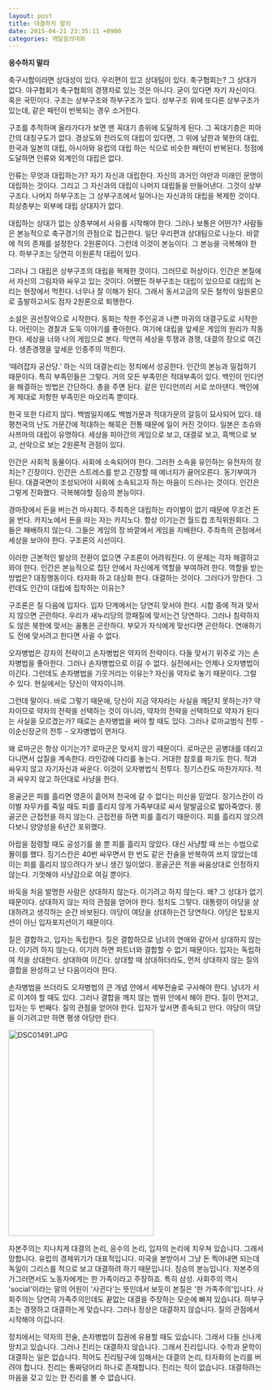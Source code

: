 ```yaml
---
layout: post
title: 대결하지 말라
date: 2015-04-21 23:35:11 +0900
categories: 깨달음의대화
---
```

**응수하지 말라** 

  


축구시합이라면 상대성이 있다. 우리편이 있고 상대팀이 있다. 축구협회는? 그 상대가 없다. 야구협회가 축구협회의 경쟁자로 있는 것은 아니다. 굳이 있다면 자기 자신이다. 혹은 국민이다. 구조는 상부구조와 하부구조가 있다. 상부구조 위에 또다른 상부구조가 있는데, 같은 패턴이 반복되는 경우 소거한다. 

  


구조를 추적하며 올라가다가 보면 맨 꼭대기 층위에 도달하게 된다. 그 꼭대기층은 피아간의 대칭구도가 없다. 경상도와 전라도의 대립이 있다면, 그 위에 남한과 북한의 대립, 한국과 일본의 대립, 아시아와 유럽의 대립 하는 식으로 비슷한 패턴이 반복된다. 정점에 도달하면 인류와 외계인의 대립은 없다. 

  


인류는 무엇과 대립하는가? 자기 자신과 대립한다. 자신의 과거인 야만과 미래인 문명이 대립하는 것이다. 그리고 그 자신과의 대립이 나머지 대립들을 만들어낸다. 그것이 상부구조다. 나머지 하부구조는 그 상부구조에서 일어나는 자신과의 대립을 복제한 것이다. 최상층부는 외부에 대립 상대자가 없다. 

  


대립하는 상대가 없는 상층부에서 사유를 시작해야 한다. 그러나 보통은 어떤가? 사람들은 본능적으로 축구경기의 관점으로 접근한다. 일단 우리편과 상대팀으로 나눈다. 바깥에 적의 존재를 설정한다. 2원론이다. 그런데 이것이 본능이다. 그 본능을 극복해야 한다. 하부구조는 당연히 이원론적 대립이 있다. 

  


그러나 그 대립은 상부구조의 대립을 복제한 것이다. 그러므로 허상이다. 인간은 본질에서 자신의 그림자와 싸우고 있는 것이다. 어쨌든 하부구조는 대립이 있으므로 대립의 논리는 현장에서 먹힌다. 너무나 잘 이해가 된다. 그래서 동서고금의 모든 철학이 일원론으로 출발하고서도 점차 2원론으로 퇴행한다. 

  


소설은 권선징악으로 시작한다. 동화는 착한 주인공과 나쁜 마귀의 대결구도로 시작한다. 어린이는 경찰과 도둑 이야기를 좋아한다. 여기에 대립을 앞세운 게임의 원리가 작동한다. 세상을 너와 나의 게임으로 본다. 막연히 세상을 투쟁과 경쟁, 대결의 장으로 여긴다. 생존경쟁을 앞세운 인종주의 먹힌다. 

  


‘때려잡자 공산당.’ 하는 식의 대결논리는 정치에서 성공한다. 인간의 본능과 밀접하기 때문이다. 특히 부족민들은 그렇다. 거의 모든 부족민은 적대부족이 있다. 백인이 인디언을 해결하는 방법은 간단하다. 총을 주면 된다. 같은 인디언끼리 서로 쏘아댄다. 백인에게 제대로 저항한 부족민은 마오리족 뿐이다. 

  


한국 또한 다르지 않다. 백범일지에도 백범가문과 적대가문의 갈등이 묘사되어 있다. 태평천국의 난도 가문간에 적대하는 해묵은 전통 때문에 일이 커진 것이다. 일본은 조슈와 사쯔마의 대립이 유명하다. 세상을 피아간의 게임으로 보고, 대결로 보고, 흑백으로 보고, 선악으로 보는 2원론적 관점이 있다. 

  


인간은 사회적 동물이다. 사회에 소속되어야 한다. 그러한 소속을 유인하는 유전자의 장치는? 긴장이다. 인간은 스트레스를 받고 긴장할 때 에너지가 끓어오른다. 동기부여가 된다. 대결국면이 조성되어야 사회에 소속되고자 하는 마음이 드러나는 것이다. 인간은 그렇게 진화했다. 극복해야할 짐승의 본능이다. 

  


경마장에서 돈을 버는건 마사회다. 주최측은 대립하는 라이벌이 없기 때문에 무조건 돈을 번다. 카지노에서 돈을 따는 자는 카지노다. 항상 이기는건 월드컵 조직위원회다. 그들은 패배하지 않는다. 그들은 게임의 장 바깥에서 게임을 지배한다. 주최측의 관점에서 세상을 보아야 한다. 구조론의 시선이다. 

  


이러한 근본적인 발상의 전환이 없으면 구조론이 어려워진다. 이 문제는 각자 해결하고 와야 한다. 인간은 본능적으로 집단 안에서 자신에게 역할을 부여하려 한다. 역할을 받는 방법은? 대칭행동이다. 타자화 하고 대상화 한다. 대결하는 것이다. 그러다가 망한다. 그런데도 인간이 대립에 집착하는 이유는? 

  


구조론은 질 다음에 입자다. 입자 단계에서는 당연히 맞서야 한다. 시합 중에 적과 맞서지 않으면 곤란하다. 우리가 새누리당의 깡패질에 맞서는건 당연하다. 그러나 침략하지도 않은 북한에 맞서는 꼴통은 곤란하다. 부모가 자식에게 맞선다면 곤란하다. 연애하기도 전에 맞서려고 한다면 사귈 수 없다. 

  


오자병법은 강자의 전략이고 손자병법은 약자의 전략이다. 다들 맞서기 위주로 가는 손자병법을 좋아한다. 그러나 손자병법으로 이길 수 없다. 실전에서는 언제나 오자병법이 이긴다. 그런데도 손자병법을 기웃거리는 이유는? 자신을 약자로 놓기 때문이다. 그럴 수 있다. 현실에서는 당신이 약자이니까. 

  


그런데 말이다. 바로 그렇기 때문에, 당신이 지금 약자라는 사실을 깨닫지 못하는가? 약자이므로 약자의 전략을 선택하는 것이 아니라, 약자의 전략을 선택하므로 약자가 된다는 사실을 모르겠는가? 때로는 손자병법을 써야 할 때도 있다. 그러나 로마교범식 전투 - 이순신장군의 전투 - 오자병법이 먼저다. 

  


왜 로마군은 항상 이기는가? 로마군은 맞서지 않기 때문이다. 로마군은 공병대를 데리고 다니면서 삽질을 계속한다. 라인강에 다리를 놓는다. 거대한 참호를 파기도 한다. 적과 싸우지 않고 자기자신과 싸운다. 이것이 오자병법식 전투다. 징기스칸도 마찬가지다. 적과 싸우지 않고 하던대로 사냥을 한다. 

  


몽골군은 피를 흘리면 영혼이 흩어져 천국에 갈 수 없다는 미신을 믿었다. 징기스칸이 라이벌 자무카를 죽일 때도 피를 흘리지 않게 가죽부대로 싸서 말발굽으로 밟아죽였다. 몽골군은 근접전을 하지 않는다. 근접전을 하면 피를 흘리기 때문이다. 피를 흘리지 않으려다보니 양양성을 6년간 포위했다. 

  


아랍을 점령할 때도 공성기를 쓸 뿐 피를 흘리지 않았다. 대신 사냥할 때 쓰는 수법으로 몰이를 했다. 징기스칸은 40번 싸우면서 한 번도 같은 전술을 반복하여 쓰지 않았는데 이는 피를 흘리지 않으려다가 보니 생긴 일이었다. 몽골군은 적을 싸움상대로 인정하지 않는다. 기껏해야 사냥감으로 여길 뿐이다. 

  


바둑을 처음 발명한 사람은 상대하지 않는다. 이기려고 하지 않는다. 왜? 그 상대가 없기 때문이다. 상대하지 않는 자의 관점을 얻어야 한다. 정치도 그렇다. 대통령이 야당을 상대하려고 생각하는 순간 바보된다. 야당이 여당을 상대하는건 당연하다. 야당은 탑포지션이 아닌 입자포지션이기 때문이다. 

  


질은 결합하고, 입자는 독립한다. 질은 결합하므로 남녀의 연애와 같아서 상대하지 않는다. 이기려 하지 않는다. 이기려 하면 파트너와 결합할 수 없기 때문이다. 입자는 독립하여 적을 상대한다. 상대하여 이긴다. 상대할 때 상대하더라도, 먼저 상대하지 않는 질의 결합을 완성하고 난 다음이라야 한다. 

  


손자병법을 쓰더라도 오자병법의 큰 개념 안에서 세부전술로 구사해야 한다. 남녀가 서로 이겨야 할 때도 있다. 그러나 결합을 깨지 않는 범위 안에서 해야 한다. 질이 먼저고, 입자는 두 번째다. 질의 관점을 얻어야 한다. 입자가 앞서면 종속되고 만다. 야당이 여당을 이기려고만 하면 평생 야당만 한다. 

  


  



<img src="assets/attach/images/198/433/583/DSC01491.JPG" alt="DSC01491.JPG" width="286" height="406" />   


  


자본주의는 지나치게 대결의 논리, 응수의 논리, 입자의 논리에 치우쳐 있습니다. 그래서 망합니다. 유럽의 경제위기가 대표적입니다. 미국을 본받아서 그냥 돈 찍어내면 되는데 독일이 그리스를 적으로 보고 대결하려 하기 때문입니다. 짐승의 본능입니다. 자본주의가그러면서도 노동자에게는 한 가족이라고 주장하죠. 특히 삼성. 사회주의 역시 'social'이라는 말의 어원이 '사귄다'는 뜻인데서 보듯이 본질은 '한 가족주의'입니다. 사회주의는 당연히 가족주의인데도 끝없는 대결을 주장하는 모순에 빠져 있습니다. 하부구조는 경쟁하고 대결하는게 맞습니다. 그러나 정상은 대결하지 않습니다. 질의 관점에서 시작해야 이깁니다. 

  


정치에서는 약자의 전술, 손자병법이 집권에 유용할 때도 있습니다. 그래서 다들 신나게 망치고 있습니다. 그러나 진리는 대결하지 않습니다. 그래서 진리입니다. 수학과 문학이 대결하는 일은 없습니다. 적어도 진리탐구에 임해서는 대결의 논리, 타자화의 논리를 버려야 합니다. 진리는 통짜덩어리 하나로 존재합니다. 진리는 적이 없습니다. 대결하려는 마음을 갖고 있는 한 진리를 볼 수 없습니다.
